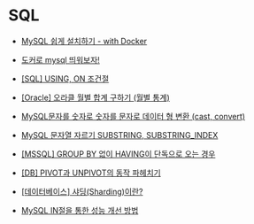 # SQL

- [MySQL 쉽게 설치하기 - with Docker](https://velog.io/@sensecodevalue/Typescript-Enum-%EC%99%9C-%EC%93%B0%EC%A7%80-%EB%A7%90%EC%95%84%EC%95%BC%ED%95%98%EC%A3%A0)

- [도커로 mysql 띄워보자!](https://velog.io/@noyo0123/%EB%8F%84%EC%BB%A4%EB%A1%9C-mysql-%EB%9D%84%EC%9B%8C%EB%B3%B4%EC%9E%90)

- [[SQL] USING, ON 조건절](https://moonpiechoi.tistory.com/119)

- [[Oracle] 오라클 월별 합계 구하기 (월별 통계)](https://gent.tistory.com/595)

- [MySQL문자를 숫자로 숫자를 문자로 데이터 형 변환 (cast, convert)](https://gunu91.tistory.com/25)

- [MySQL 문자열 자르기 SUBSTRING, SUBSTRING_INDEX](https://leeys.tistory.com/23)

- [[MSSQL] GROUP BY 없이 HAVING이 단독으로 오는 경우 ](https://ggmouse.tistory.com/447)

- [[DB] PIVOT과 UNPIVOT의 동작 파헤치기](https://velog.io/@smallcherry/Oracle-PIVOT%EA%B3%BC-UNPIVOT%EC%9D%98-%EB%8F%99%EC%9E%91-%ED%8C%8C%ED%97%A4%EC%B9%98%EA%B8%B0)

- [[데이터베이스] 샤딩(Sharding)이란?](https://velog.io/@kyeun95/%EB%8D%B0%EC%9D%B4%ED%84%B0%EB%B2%A0%EC%9D%B4%EC%8A%A4-%EC%83%A4%EB%94%A9Sharding%EC%9D%B4%EB%9E%80)

- [MySQL IN절을 통한 성능 개선 방법](https://jojoldu.tistory.com/565)
